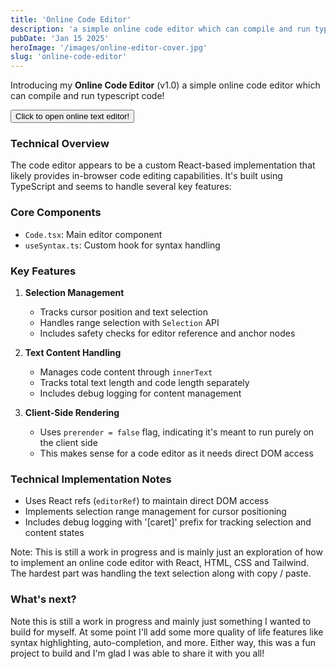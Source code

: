 ```yaml
---
title: 'Online Code Editor'
description: 'a simple online code editor which can compile and run typescript code.'
pubDate: 'Jan 15 2025'
heroImage: '/images/online-editor-cover.jpg'
slug: 'online-code-editor'
---
```


Introducing my **Online Code Editor** (v1.0) a simple online code editor which can compile and run typescript code!

<button href="/code" className="bg-blue-500 hover:bg-blue-400 hover:underline w-full py-4 rounded-xl text-white">Click to open online text editor!</button>

### Technical Overview

The code editor appears to be a custom React-based implementation that likely provides in-browser code editing capabilities. It's built using TypeScript and seems to handle several key features:

### Core Components

- `Code.tsx`: Main editor component
- `useSyntax.ts`: Custom hook for syntax handling

### Key Features

1. **Selection Management**

   - Tracks cursor position and text selection
   - Handles range selection with `Selection` API
   - Includes safety checks for editor reference and anchor nodes

2. **Text Content Handling**

   - Manages code content through `innerText`
   - Tracks total text length and code length separately
   - Includes debug logging for content management

3. **Client-Side Rendering**
   - Uses `prerender = false` flag, indicating it's meant to run purely on the client side
   - This makes sense for a code editor as it needs direct DOM access

### Technical Implementation Notes

- Uses React refs (`editorRef`) to maintain direct DOM access
- Implements selection range management for cursor positioning
- Includes debug logging with '[caret]' prefix for tracking selection and content states

Note: This is still a work in progress and is mainly just an exploration of how to implement an online code editor with React, HTML, CSS and Tailwind. The hardest part was handling the text selection along with copy / paste.

### What's next?

Note this is still a work in progress and mainly just something I wanted to build for myself. At some point I'll add some more quality of life features like syntax highlighting, auto-completion, and more. Either way, this was a fun project to build and I'm glad I was able to share it with you all!

